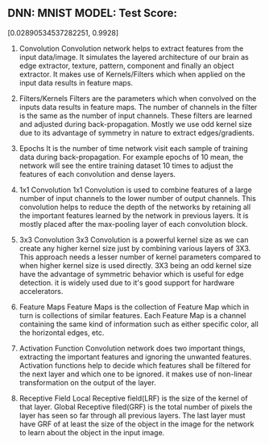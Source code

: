 
DNN: MNIST MODEL: Test Score:
-----------------------------
[0.02890534537282251, 0.9928]


1. Convolution
Convolution network helps to extract features from the input data/image. It simulates the layered architecture of our brain as edge extractor, texture, pattern, component and finally an object extractor. 
It makes use of Kernels/Filters which when applied on the input data results in feature maps.


2. Filters/Kernels
Filters are the parameters which when convolved on the inputs data results in feature maps. 
The number of channels in the filter is the same as the number of input channels. These filters are learned and adjusted during back-propagation. 
Mostly we use odd kernel size due to its advantage of symmetry in nature to extract edges/gradients.


3. Epochs
It is the number of time network visit each sample of training data during back-propagation.
For example epochs of 10 mean, the network will see the entire training dataset 10 times to adjust the features of each convolution and dense layers.


4. 1x1 Convolution
1x1 Convolution is used to combine features of a large number of input channels to the lower number of output channels. 
This convolution helps to reduce the depth of the networks by retaining all the important features learned by the network in previous layers.
It is mostly placed after the max-pooling layer of each convolution block. 


5. 3x3 Convolution
3x3 Convolution is a powerful kernel size as we can create any higher kernel size just by combining various layers of 3X3.
This approach needs a lesser number of kernel parameters compared to when higher kernel size is used directly.
3X3 being an odd kernel size have the advantage of symmetric behavior which is useful for edge detection. 
it is widely used due to it's good support for hardware accelerators.

6. Feature Maps
Feature Maps is the collection of Feature Map which in turn is collections of similar features. 
Each Feature Map is a channel containing the same kind of information such as either specific color, all the horizontal edges, etc.


7. Activation Function
Convolution network does two important things, extracting the important features and ignoring the unwanted features.
Activation functions help to decide which features shall be filtered for the next layer and which one to be ignored.
it makes use of non-linear transformation on the output of the layer.


8. Receptive Field
Local Receptive field(LRF) is the size of the kernel of that layer. Global Receptive filed(GRF) is the total number of pixels the
layer has seen so far through all previous layers. The last layer must have GRF of at least the size of the object in the image for the network to learn about the object in the input image.
